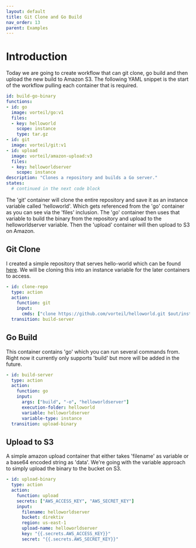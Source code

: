 ```yaml
---
layout: default
title: Git Clone and Go Build
nav_order: 13
parent: Examples
---
```


# Introduction
Today we are going to create workflow that can git clone, go build and then upload the new build to Amazon S3. The following YAML snippet is the start of the workflow pulling each container that is required.

```yaml
id: build-go-binary
functions:
- id: go
  image: vorteil/go:v1
  files:
  - key: helloworld
    scope: instance
    type: tar.gz
- id: git
  image: vorteil/git:v1
- id: upload
  image: vorteil/amazon-upload:v3
  files:
  - key: helloworldserver
    scope: instance
description: "Clones a repository and builds a Go server."
states:
  # continued in the next code block
```

The 'git' container will clone the entire repository and save it as an instance variable called 'helloworld'. Which gets referenced from the 'go' container as you can see via the 'files' inclusion. The 'go' container then uses that variable to build the binary from the repository and upload to the helloworldserver variable. Then the 'upload' container will then upload to S3 on Amazon.

## Git Clone
I created a simple repository that serves hello-world which can be found [here](https://github.com/vorteil/helloworld). We will be cloning this into an instance variable for the later containers to access.

```yaml
- id: clone-repo
  type: action
  action:
    function: git
    input:
      cmds: ["clone https://github.com/vorteil/helloworld.git $out/instance/helloworld"]
  transition: build-server
```

## Go Build
This container contains 'go' which you can run several commands from. Right now it currently only supports 'build' but more will be added in the future. 

```yaml
- id: build-server
  type: action
  action:
    function: go
    input:
      args: ["build", "-o", "helloworldserver"]
      execution-folder: helloworld
      variable: helloworldserver
      variable-type: instance
  transition: upload-binary
```

## Upload to S3
A simple amazon upload container that either takes 'filename' as  variable or a base64 encoded string as 'data'. We're going with the variable approach to simply upload the binary to the bucket on S3.

```yaml
- id: upload-binary
  type: action
  action:
    function: upload
    secrets: ["AWS_ACCESS_KEY", "AWS_SECRET_KEY"]
    input:
      filename: helloworldserver
      bucket: direktiv
      region: us-east-1
      upload-name: helloworldserver
      key: "{{.secrets.AWS_ACCESS_KEY}}"
      secret: "{{.secrets.AWS_SECRET_KEY}}"
```